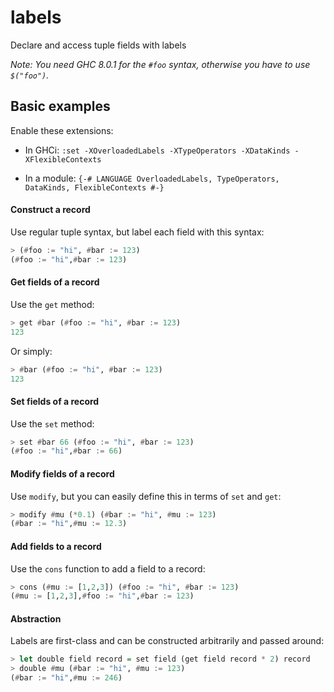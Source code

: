 # labels

Declare and access tuple fields with labels

*Note: You need GHC 8.0.1 for the `#foo` syntax, otherwise you have to
 use `$("foo")`.*

## Basic examples

Enable these extensions:

* In GHCi: `:set -XOverloadedLabels -XTypeOperators -XDataKinds -XFlexibleContexts`

* In a module: `{-# LANGUAGE OverloadedLabels, TypeOperators, DataKinds, FlexibleContexts #-}`

#### Construct a record

Use regular tuple syntax, but label each field with this syntax:

``` haskell
> (#foo := "hi", #bar := 123)
(#foo := "hi",#bar := 123)
```

#### Get fields of a record

Use the `get` method:

``` haskell
> get #bar (#foo := "hi", #bar := 123)
123
```

Or simply:

``` haskell
> #bar (#foo := "hi", #bar := 123)
123
```

#### Set fields of a record

Use the `set` method:

``` haskell
> set #bar 66 (#foo := "hi", #bar := 123)
(#foo := "hi",#bar := 66)
```

#### Modify fields of a record

Use `modify`, but you can easily define this in terms of `set` and `get`:

``` haskell
> modify #mu (*0.1) (#bar := "hi", #mu := 123)
(#bar := "hi",#mu := 12.3)
```

#### Add fields to a record

Use the `cons` function to add a field to a record:

``` haskell
> cons (#mu := [1,2,3]) (#foo := "hi", #bar := 123)
(#mu := [1,2,3],#foo := "hi",#bar := 123)
```

#### Abstraction

Labels are first-class and can be constructed arbitrarily and passed
around:

``` haskell
> let double field record = set field (get field record * 2) record
> double #mu (#bar := "hi", #mu := 123)
(#bar := "hi",#mu := 246)
```
